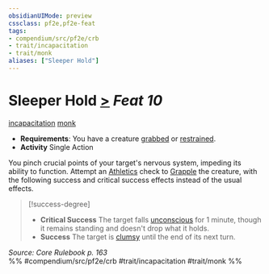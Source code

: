 ```yaml
---
obsidianUIMode: preview
cssclass: pf2e,pf2e-feat
tags:
- compendium/src/pf2e/crb
- trait/incapacitation
- trait/monk
aliases: ["Sleeper Hold"]
---
```

# Sleeper Hold  [>](chapter-9-playing-the-game.md#Actions "Single Action") *Feat 10*  
[incapacitation](incapacitation.md "Incapacitation Effect Trait")  [monk](Reference/Rules/Traits/monk.md "Monk Class Trait")  

- **Requirements**: You have a creature [grabbed](conditions.md#Grabbed) or [restrained](conditions.md#Restrained).
- **Activity** Single Action

You pinch crucial points of your target's nervous system, impeding its ability to function. Attempt an [Athletics](skills.md#Athletics) check to [Grapple](Reference/Rules/Actions/grapple.md) the creature, with the following success and critical success effects instead of the usual effects.

> [!success-degree] 
> - **Critical Success** The target falls [unconscious](conditions.md#Unconscious) for 1 minute, though it remains standing and doesn't drop what it holds.
> - **Success** The target is [clumsy](conditions.md#Clumsy) until the end of its next turn.

*Source: Core Rulebook p. 163*  
%% #compendium/src/pf2e/crb #trait/incapacitation #trait/monk %%